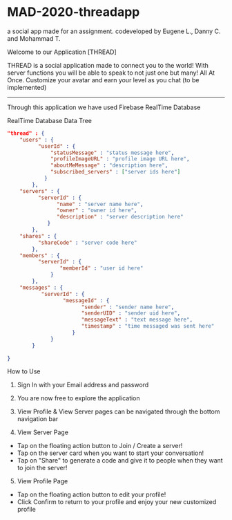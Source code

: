 # MAD-2020-threadapp
a social app made for an assignment.
codeveloped by Eugene L., Danny C. and Mohammad T.

Welcome to our Application [THREAD]

THREAD is a social application made to connect you to the world!
With server functions you will be able to speak to not just one but many! All At Once.
Customize your avatar and earn your level as you chat (to be implemented)

-----------------------------------------------------------------------------------------------------
Through this application we have used Firebase RealTime Database

RealTime Database Data Tree

```json
"thread" : {
    "users" : {
          "userId" : {
              "statusMessage" : "status message here",
              "profileImageURL" : "profile image URL here",
              "aboutMeMessage" : "description here",
              "subscribed_servers" : ["server ids here"]
            }
        },
    "servers" : {
          "serverId" : {
                "name" : "server name here",
                "owner" : "owner id here",
                "description" : "server description here"
             }
        },
    "shares" : {
          "shareCode" : "server code here"
        },
    "members" : {
          "serverId" : {
                 "memberId" : "user id here"
              }
        },
    "messages" : {
           "serverId" : {
                  "messageId" : {
                        "sender" : "sender name here",
                        "senderUID" : "sender uid here",
                        "messageText" : "text message here",
                        "timestamp" : "time messaged was sent here"
                     }
              }
        }
        
}
```


              
              
How to Use
1) Sign In with your Email address and password
2) You are now free to explore the application
3) View Profile & View Server pages can be navigated through the bottom navigation bar

4) View Server Page
  - Tap on the floating action button to Join / Create a server!
  - Tap on the server card when you want to start your conversation!
  - Tap on "Share" to generate a code and give it to people when they want to join the server!

5) View Profile Page
  - Tap on the floating action button to edit your profile!
  - Click Confirm to return to your profile and enjoy your new customized profile

